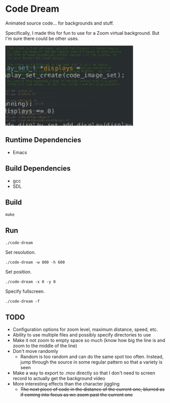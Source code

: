 Code Dream
==========

Animated source code... for backgrounds and stuff.

Specifically, I made this for fun to use for a Zoom virtual
background. But I'm sure there could be other uses.

![Sample](/sample.gif)

Runtime Dependencies
--------------------

  - Emacs

Build Dependencies
------------------

  - gcc
  - SDL

Build
-----
    make

Run
---

    ./code-dream

Set resolution.

    ./code-dream -w 800 -h 600

Set position.

    ./code-dream -x 0 -y 0

Specify fullscreen.

    ./code-dream -f

TODO
----

* Configuration options for zoom level, maximum distance, speed, etc.
* Ability to use multiple files and possibly specify directories to use
* Make it not zoom to empty space so much (know how big the line is
  and zoom to the middle of the line)
* Don't move randomly
    * Random is too random and can do the same spot too
      often. Instead, jump through the source in some regular pattern
      so that a variety is seen
* Make a way to export to .mov directly so that I don't need to screen
  record to actually get the background video
* More interesting effects than the character jiggling
    * ~~The next piece of code in the distance of the current one,
      blurred as if coming into focus as we zoom past the current one~~
